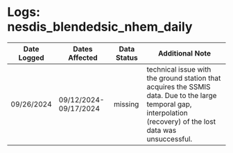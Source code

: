# Logs: nesdis_blendedsic_nhem_daily


| Date Logged | Dates Affected | Data Status | Additional Note |
|----------|----------|----------|----------|
| 09/26/2024 | 09/12/2024-09/17/2024 | missing | technical issue with the ground station that acquires the SSMIS data. Due to the large temporal gap, interpolation (recovery) of the lost data was unsuccessful. |
